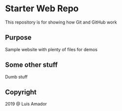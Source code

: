# Starter Web Repo

This repository is for showing how Git and GitHub work

## Purpose

Sample website with plenty of files for demos

## Some other stuff

Dumb stuff

## Copyright

2019 @ Luis Amador
